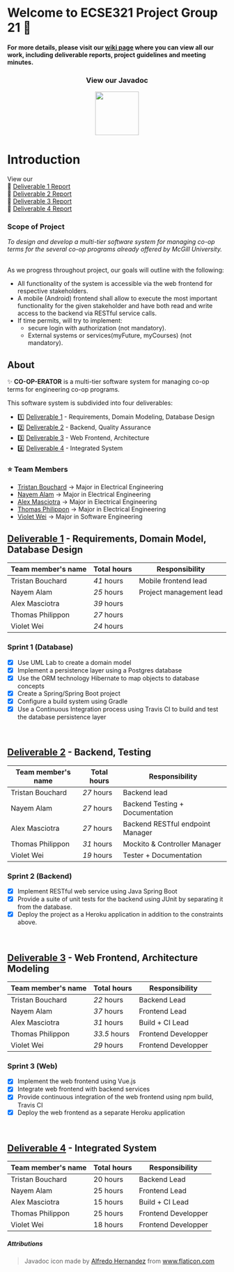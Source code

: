# Welcome to ECSE321 Project Group 21 :dizzy:

#### For more details, please visit our [wiki page](https://github.com/McGill-ECSE321-Winter2019/ecse321-group-project-21/wiki) where you can view all our work, including deliverable reports, project guidelines and meeting minutes.

<h3 align="center">View our Javadoc</h3>
<p align="center"><a href="https://gh-page321.herokuapp.com/"><img src="https://image.flaticon.com/icons/svg/209/209913.svg" width="100"/></a></p>

# Introduction

View our <br/>
:star2: [Deliverable 1 Report](https://github.com/McGill-ECSE321-Winter2019/ecse321-group-project-21/wiki/Deliverable-1-Report) <br/> 
:star2: [Deliverable 2 Report](https://github.com/McGill-ECSE321-Winter2019/ecse321-group-project-21/wiki/Deliverable-2-Report) <br/>
:star2: [Deliverable 3 Report](https://github.com/McGill-ECSE321-Winter2019/ecse321-group-project-21/wiki/Deliverable-3-Report
) <br/>
:star2: [Deliverable 4 Report](https://github.com/McGill-ECSE321-Winter2019/ecse321-group-project-21/wiki/Deliverable-4-Report
) <br/>

### Scope of Project

<i>To design and develop a multi-tier software system for managing co-op terms for the several co-op programs already offered by McGill University.</i></b>

<br/>As we progress throughout project, our goals will outline with the following:  
- All functionality of the system is accessible via the web frontend for respective stakeholders.
- A mobile (Android) frontend shall allow to execute the most important functionality for the given stakeholder 
and have both read and write access to the backend via RESTful service calls.
- If time permits, will try to implement:
  - secure login with authorization (not mandatory).
  - External systems or services(myFuture, myCourses) (not mandatory).

## About

:sparkles: **CO-OP-ERATOR** is a multi-tier software system for managing co-op terms for engineering co-op programs.

This software system is subdivided into four deliverables:

- :one: [Deliverable 1](https://github.com/McGill-ECSE321-Winter2019/ecse321-group-project-21/wiki/Deliverable-1-Report) - Requirements, Domain Modeling, Database Design
- :two: [Deliverable 2](https://github.com/McGill-ECSE321-Winter2019/ecse321-group-project-21/wiki/Deliverable-2-Report) - Backend, Quality Assurance
- :three: [Deliverable 3](https://github.com/McGill-ECSE321-Winter2019/ecse321-group-project-21/wiki/Deliverable-3-Report) - Web Frontend, Architecture
- :four: [Deliverable 4](https://github.com/McGill-ECSE321-Winter2019/ecse321-group-project-21/wiki/Deliverable-4-Report) - Integrated System 

### :star: Team Members
- [Tristan Bouchard](https://github.com/tbutch)    &rarr; Major in Electrical Engineering
- [Nayem Alam](https://github.com/nayemalam)       &rarr; Major in Electrical Engineering
- [Alex Masciotra](https://github.com/amasciotra)  &rarr; Major in Electrical Engineering
- [Thomas Philippon](https://github.com/thomasp05) &rarr; Major in Electrical Engineering
- [Violet Wei](https://github.com/violetwei)       &rarr; Major in Software Engineering


## [Deliverable 1](https://github.com/McGill-ECSE321-Winter2019/ecse321-group-project-21/wiki/Deliverable-1-Report) - Requirements, Domain Model, Database Design

|Team member's name|Total hours   |Responsibility         |
|------------------|--------------|-----------------------|
|Tristan Bouchard  |  _41_ hours  |Mobile frontend lead   |
|Nayem Alam        |  _25_ hours  |Project management lead|
|Alex Masciotra    |  _39_ hours  |                       |
|Thomas Philippon  |  _27_ hours  |                       |
|Violet Wei        |  _24_ hours  |                       |

### Sprint 1 (Database)
- [x] Use UML Lab to create a domain model
- [x] Implement a persistence layer using a Postgres database
- [x] Use the ORM technology Hibernate to map objects to database concepts
- [x] Create a Spring/Spring Boot project
- [x] Configure a build system using Gradle
- [x] Use a Continuous Integration process using Travis CI to build and test the database persistence layer

<br/>

## [Deliverable 2](https://github.com/McGill-ECSE321-Winter2019/ecse321-group-project-21/wiki/Deliverable-2-Report) - Backend, Testing

|Team member's name|Total hours   |Responsibility         |
|------------------|--------------|-----------------------|
|Tristan Bouchard  |  _27_ hours  |Backend lead  |
|Nayem Alam        |  _27_ hours  |Backend Testing + Documentation |
|Alex Masciotra    |  _27_ hours  |Backend RESTful endpoint Manager|
|Thomas Philippon  |  _31_ hours  |Mockito & Controller Manager|
|Violet Wei        |  _19_ hours  |Tester + Documentation |

### Sprint 2 (Backend)
- [x] Implement RESTful web service using Java Spring Boot
- [x] Provide a suite of unit tests for the backend using JUnit by separating it from the database.
- [x] Deploy the project as a Heroku application in addition to the constraints above.

<br/>

## [Deliverable 3](https://github.com/McGill-ECSE321-Winter2019/ecse321-group-project-21/wiki/Deliverable-3-Report) - Web Frontend, Architecture Modeling

|Team member's name|Total hours   |Responsibility           |
|------------------|--------------|-------------------------|
|Tristan Bouchard  |  _22_ hours   |     Backend Lead        |
|Nayem Alam        |  _37_ hours   |     Frontend Lead       |
|Alex Masciotra    |  _31_ hours   |    Build + CI Lead      |
|Thomas Philippon  |  _33.5_ hours   |   Frontend Developper   |
|Violet Wei        |  _29_ hours   |   Frontend Developper   |

### Sprint 3 (Web)
- [x] Implement the web frontend using Vue.js
- [x] Integrate web frontend with backend services
- [x] Provide continuous integration of the web frontend using npm build, Travis CI
- [x] Deploy the web frontend as a separate Heroku application

<br/>

## [Deliverable 4](https://github.com/McGill-ECSE321-Winter2019/ecse321-group-project-21/wiki/Deliverable-4-Report) - Integrated System

|Team member's name|Total hours   |Responsibility           |
|------------------|--------------|-------------------------|
|Tristan Bouchard  |  20 hours    |     Backend Lead        |
|Nayem Alam        |  25 hours    |     Frontend Lead       |
|Alex Masciotra    |  15 hours    |    Build + CI Lead      |
|Thomas Philippon  |  25 hours    |   Frontend Developper   |
|Violet Wei        |  18 hours    |   Frontend Developper   |



##### Attributions
> Javadoc icon made by [Alfredo Hernandez](https://www.flaticon.com/authors/alfredo-hernandez) from www.flaticon.com 

